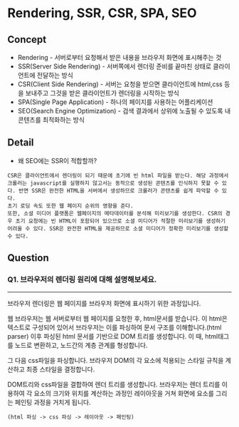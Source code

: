 # Rendering, SSR, CSR, SPA, SEO

## Concept

- Rendering - 서버로부터 요청해서 받은 내용을 브라우저 화면에 표시해주는 것
- SSR(Server Side Rendering) - 서버쪽에서 렌더링 준비를 끝마친 상태로 클라이언트에 전달하는 방식
- CSR(Client Side Rendering) - 서버는 요청을 받으면 클라이언트에 html,css 등을 보내주고 그것을 받은 클라이언트가 렌더링을 시작하는 방식
- SPA(Single Page Application) - 하나의 페이지를 사용하는 어플리케이션
- SEO(Search Engine Optimization) - 검색 결과에서 상위에 노출될 수 있도록 내 콘텐츠를 최적화하는 방식

## Detail

- 왜 SEO에는 SSR이 적합할까?

```
CSR은 클라이언트에서 렌더링이 되기 때문에 초기에 빈 html 파일을 받는다. 해당 과정에서 크롤러는 javascript를 실행하지 않고서는 동적으로 생성된 콘텐츠를 인식하지 못할 수 있다. 반면 SSR은 완전한 HTML을 서버에서 생성하므로 크롤러가 콘텐츠를 쉽게 파악할 수 있다.
초기 로딩 속도 또한 웹 페이지 순위의 영향을 준다.
또한, 소셜 미디어 플랫폼은 웹페이지의 메타데이터를 분석해 미리보기를 생성한다. CSR의 경우 초기 요청에는 빈 HTML이 포함되어 있으므로 소셜 미디어가 적절한 미리보기를 생성하기 어려울 수 있다. SSR은 완전한 HTML을 제공하므로 소셜 미디어가 정확한 미리보기를 생성할 수 있다.
```

## Question

### Q1. 브라우저의 렌더링 원리에 대해 설명해보세요.

---

브라우저 렌더링은 웹 페이지를 브라우저 화면에 표시하기 위한 과정입니다.

웹 브라우저는 웹 서버로부터 웹 페이지를 요청한 후, html문서를 받습니다. 이 html은 텍스트로 구성되어 있어서 브라우저는 이를 파싱하여 문서 구조를 이해합니다.(html parser) 이후 파싱된 html 문서를 기반으로 DOM 트리를 생성합니다. 이 때, html태그를 노드로 변환하고, 노드간의 계층 관계를 형성합니다.

그 다음 css파일을 파싱합니다. 브라우저 DOM의 각 요소에 적용되는 스타일 규칙을 계산하고 최종 스타일을 결정합니다.

DOM트리와 css파일을 결합하여 렌더 트리를 생성합니다. 브라우저는 렌더 트리를 이용하여 각 요소의 크기와 위치를 계산하는 과정인 레이아웃을 거쳐 화면에 요소를 그리는 페인팅 과정을 거치게 됩니다.

```
(html 파싱 -> css 파싱 -> 레이아웃 -> 페인팅)
```
